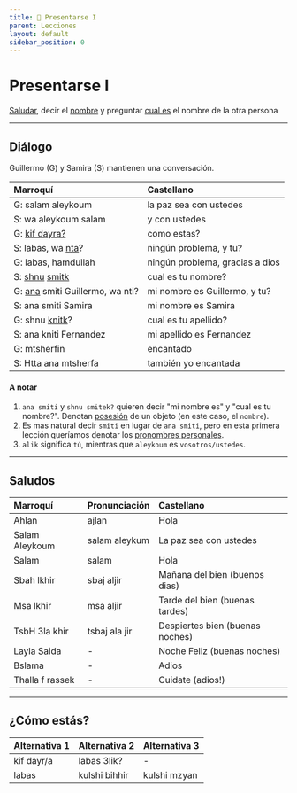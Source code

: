 ```yaml
---
title: 📖 Presentarse I
parent: Lecciones
layout: default
sidebar_position: 0
---
```


# Presentarse I

[Saludar](../preguntas/como-estas), decir el [nombre](../vocabulario/nombre) y preguntar [cual es](../preguntas/cual-que) el nombre de la otra persona

---

## Diálogo

Guillermo (G) y Samira (S) mantienen una conversación.

| Marroquí                                                        | Castellano                         |
|:----------------------------------------------------------------|:-----------------------------------|
| G: salam aleykoum                                               | la paz sea con ustedes          |
| S: wa aleykoum salam                                            | y con ustedes                   |
| G: [kif dayra?](../preguntas/como-estas)                        | como estas?                     |
| S: labas, wa [nta](../vocabulario/pronombres)?                  | ningún problema, y tu?          |
| G: labas, hamdullah                                             | ningún problema, gracias a dios |
| S: [shnu](../preguntas/cual-que) [smitk](../vocabulario/nombre) | cual es tu nombre?              |
| G: [ana](../vocabulario/pronombres) smiti Guillermo, wa nti?    | mi nombre es Guillermo, y tu?   |
| S: ana smiti Samira                                             | mi nombre es Samira             |
| G: shnu [knitk](../vocabulario/nombre#apellido)?                | cual es tu apellido?            |
| S: ana kniti Fernandez                                          | mi apellido es Fernandez        |
| G: mtsherfin                                                    | encantado                       |
| S: Htta ana mtsherfa                                            | también yo encantada            |

#### A notar
1. `ana smiti` y `shnu smitek?` quieren decir "mi nombre es" y "cual es tu nombre?". Denotan [posesión](../vocabulario/pronombres#pronombres-posesivos) de un objeto (en este caso, el `nombre`).
2. Es mas natural decir `smiti` en lugar de `ana smiti`, pero en esta primera lección queríamos denotar los [pronombres personales](../vocabulario/pronombres#pronombres-personales).
3. `alik` significa `tú`, mientras que `aleykoum` es `vosotros/ustedes`.

---

## Saludos

| Marroquí        | Pronunciación | Castellano                      |
|:----------------|:--------------|:--------------------------------|
| Ahlan           | ajlan         | Hola                            |
| Salam Aleykoum  | salam aleykum | La paz sea con ustedes          |
| Salam           | salam         | Hola                            |
| Sbah lkhir      | sbaj aljir    | Mañana del bien (buenos dias)   |
| Msa lkhir       | msa aljir     | Tarde del bien (buenas tardes)  |
| TsbH 3la khir   | tsbaj ala jir | Despiertes bien (buenas noches) |
| Layla Saida     | -             | Noche Feliz (buenas noches)     |
| Bslama          | -             | Adios                           |
| Thalla f rassek | -             | Cuidate (adios!)                |

---

## ¿Cómo estás?

| Alternativa 1 | Alternativa 2 | Alternativa 3 |
|:--------------|:--------------|:--------------|
| kif dayr/a    | labas 3lik?   | -             |
| labas         | kulshi bihhir | kulshi mzyan  |